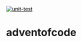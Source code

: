 [![unit-test](https://github.com/colachg/adventofcode/actions/workflows/unit-test.yaml/badge.svg?branch=main)](https://github.com/colachg/adventofcode/actions/workflows/unit-test.yaml)
# adventofcode